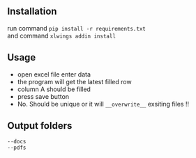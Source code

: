 ## Installation
run command
`` pip install -r requirements.txt ``
<br>
and command
`` xlwings addin install ``

## Usage
 - open excel file enter data 
 - the program will get the latest filled row 
 - column A should be filled
 - press save button
 - No. Should be unique or it will ``__overwrite__`` exsiting files !! 

## Output folders
    --docs
    --pdfs